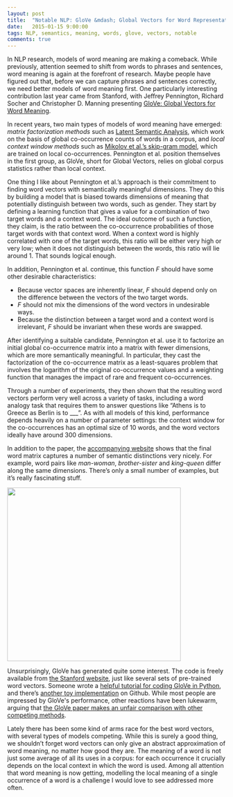 ```yaml
---
layout: post
title:  "Notable NLP: GloVe &mdash; Global Vectors for Word Representations"
date:   2015-01-15 9:00:00
tags: NLP, semantics, meaning, words, glove, vectors, notable
comments: true
---
```


<p class="first">In NLP research, models of word meaning are making a comeback. While previously, attention seemed to shift from words to phrases and sentences, word meaning is again at the forefront of research. Maybe people have figured out that, before we can capture phrases and sentences correctly, we need better models of word meaning first. One particularly interesting contribution last year came from Stanford, with Jeffrey Pennington, Richard Socher and Christopher D. Manning presenting <a href="http://nlp.stanford.edu/projects/glove/glove.pdf">GloVe: Global Vectors for Word Meaning</a>.</p> 

<p>In recent years, two main types of models of word meaning have emerged: <i>matrix factorization methods</i> such as <a href="http://lsa.colorado.edu/papers/dp1.LSAintro.pdf">Latent Semantic Analysis</a>, which work on the basis of global co-occurrence counts of words in a corpus, and <i>local context window methods</i> such as <a href="http://research.microsoft.com/pubs/189726/rvecs.pdf">Mikolov et al.’s skip-gram model</a>, which are trained on local co-occurrences. Pennington et al. position themselves in the first group, as GloVe, short for Global Vectors, relies on global corpus statistics rather than local context.</p>

<p>One thing I like about Pennington et al.’s approach is their commitment to finding word vectors with semantically meaningful dimensions. They do this by building a model that is biased towards  dimensions of meaning that potentially distinguish between two words, such as gender. They start by defining a learning function that gives a value for a combination of two target words and a context word. The ideal outcome of such a function, they claim, is the ratio between the co-occurrence probabilities of those target words with that context word. When a context word is highly correlated with one of the target words, this ratio will be either very high or very low; when it does not distinguish between the words, this ratio will lie around 1. That sounds logical enough.</p>

<p class="nomargin">In addition, Pennington et al. continue, this function <i>F</i> should have some other desirable characteristics:</p> 
<ul><li>Because vector spaces are inherently linear, <i>F</i> should depend only on the difference between the vectors of the two target words.</li>
<li><i>F</i>  should not mix the dimensions of the word vectors in undesirable ways.</li>
<li>Because the distinction between a target word and a context word is irrelevant, <i>F</i>  should be invariant when these words are swapped.</li>
</ul>

<p>After identifying a suitable candidate, Pennington et al. use it to factorize an initial global co-occurrence matrix into a matrix with fewer dimensions, which are more semantically meaningful. In particular, they cast the factorization of the co-occurrence matrix as a least-squares problem that involves the logarithm of the original co-occurrence values and a weighting function that manages the impact of rare and frequent co-occurrences.</p> 

<p>Through a number of experiments, they then shown that the resulting word vectors perform very well across a variety of tasks, including a word analogy task that requires them to answer questions like “Athens is to Greece as Berlin is to ___”. As with all models of this kind, performance depends heavily on a number of parameter settings: the context window for the co-occurrences has an optimal size of 10 words, and the word vectors ideally have around 300 dimensions.</p> 

<p>In addition to the paper, the <a href="http://nlp.stanford.edu/projects/glove/">accompanying website</a> shows that the final word matrix captures a number of semantic distinctions very nicely. For example, word pairs like <i>man-woman</i>, <i>brother-sister</i> and <i>king-queen</i> differ along the same dimensions. There’s only a small number of examples, but it’s really fascinating stuff.</p> 

<img class="centered" src="http://nlp.stanford.edu/projects/glove/images/man_woman.jpg" height="400" width="400" />

<p>Unsurprisingly, GloVe has generated quite some interest. The code is freely available from <a href="http://nlp.stanford.edu/projects/glove/">the Stanford website</a>, just like several sets of pre-trained word vectors. Someone wrote a <a href="http://www.foldl.me/2014/glove-python/">helpful tutorial for coding GloVe in Python</a>, and there’s <a href="https://github.com/maciejkula/glove-python">another toy implementation</a> on Github. While most people are impressed by GloVe's performance, other reactions have been lukewarm, arguing that <a href="https://docs.google.com/document/d/1ydIujJ7ETSZ688RGfU5IMJJsbxAi-kRl8czSwpti15s/edit#heading=h.66rkmh7nd17u">the GloVe paper makes an unfair comparison with other competing methods</a>.</p>

<p>Lately there has been some kind of arms race for the best word vectors, with several types of models competing. While this is surely a good thing, we shouldn’t forget word vectors can only give an abstract approximation of word meaning, no matter how good they are. The meaning of a word is not just some average of all its uses in a corpus: for each occurrence it crucially depends on the local context in which the word is used. Among all attention that word meaning is now getting, modelling the local meaning of a single occurrence of a word is a challenge I would love to see addressed more often.</p>




